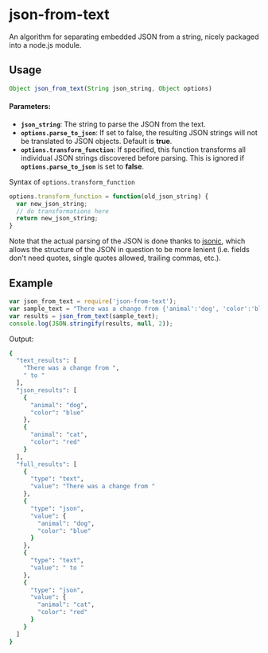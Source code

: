 # json-from-text
An algorithm for separating embedded JSON from a string, nicely packaged into a node.js module.

## Usage
```javascript
Object json_from_text(String json_string, Object options)
```

#### Parameters:
* **`json_string`**: The string to parse the JSON from the text.
* **`options.parse_to_json`**: If set to false, the resulting JSON strings will not be translated to JSON objects. Default is **true**.
* **`options.transform_function`**: If specified, this function transforms all individual JSON strings discovered before parsing. This is ignored if **`options.parse_to_json`** is set to **false**.

Syntax of `options.transform_function`
```javascript
options.transform_function = function(old_json_string) {
  var new_json_string;
  // do transformations here
  return new_json_string;
}
```

Note that the actual parsing of the JSON is done thanks to [jsonic](https://github.com/rjrodger/jsonic), which allows the structure of the JSON in question to be more lenient (i.e. fields don't need quotes, single quotes allowed, trailing commas, etc.).

## Example
```javascript
var json_from_text = require('json-from-text');
var sample_text = "There was a change from {'animal':'dog', 'color':'blue'} to {'animal':'cat', 'color':'red'}'";
var results = json_from_text(sample_text);
console.log(JSON.stringify(results, null, 2));
```

Output:
```bash
{
  "text_results": [
    "There was a change from ",
    " to "
  ],
  "json_results": [
    {
      "animal": "dog",
      "color": "blue"
    },
    {
      "animal": "cat",
      "color": "red"
    }
  ],
  "full_results": [
    {
      "type": "text",
      "value": "There was a change from "
    },
    {
      "type": "json",
      "value": {
        "animal": "dog",
        "color": "blue"
      }
    },
    {
      "type": "text",
      "value": " to "
    },
    {
      "type": "json",
      "value": {
        "animal": "cat",
        "color": "red"
      }
    }
  ]
}
```